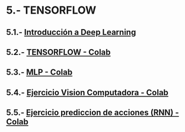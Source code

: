 # 5.- TENSORFLOW

## 5.1.- [Introducción a Deep Learning](https://drive.google.com/file/d/1l9nmpYT6CwiW-LsS1FcBGfLNZAMOm8_y/view?usp=sharing)

## 5.2.- [TENSORFLOW - Colab](https://colab.research.google.com/drive/16DlQQGE0Mcw3U9wSnn4Ung3XnnzEl5XB)

## 5.3.- [MLP - Colab](https://colab.research.google.com/drive/10CRbmac70omN-wA2Zmew-ZUPQ0ABEpS6)

## 5.4.- [Ejercicio Vision Computadora - Colab](https://colab.research.google.com/drive/10U2wvJ8FLNGoumrsO4vRyRnuITkw04ne)

## 5.5.- [Ejercicio prediccion de acciones (RNN) - Colab](https://colab.research.google.com/drive/1Qffkem93Clxr-SlNNlbioRZXOsHgZHtq)
